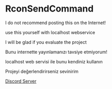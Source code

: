 # RconSendCommand

I do not recommend posting this on the Internet!

use this yourself with localhost webservice

I will be glad if you evaluate the project


Bunu internette yayınlamanızı tavsiye etmiyorum!

localhost web servisi ile bunu kendiniz kullanın

Projeyi değerlendirirseniz sevinirim

[Discord Server](https://discord.gg/6W69RDCR3Y)
